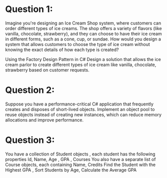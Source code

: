 Question 1: 
=================
Imagine you're designing an Ice Cream Shop system, where customers can order different types of ice creams. 
The shop offers a variety of flavors (like vanilla, chocolate, strawberry), and 
they can choose to have their ice cream in different forms, such as a cone, cup, or sundae.
How would you design a system that allows customers to choose the type of ice cream without knowing the exact details of how each type is created?
 
Using the Factory Design Pattern in C# Design a solution that allows the ice cream parlor to create different types of ice cream like vanilla, chocolate, 
strawberry based on customer requests.

Question 2:  
=================

Suppose you have a performance-critical C# application that frequently creates and disposes of short-lived objects.
Implement an object pool to reuse objects instead of creating new instances, which can reduce memory allocations and improve performance.

Question 3:  
=================
You have a collection of Student objects , each student has the following properties Id, Name, Age , GPA , Courses You also have a separate list of Course objects, each containing Name, Credits
Find the Student with the Highest GPA , Sort Students by Age, Calculate the Average GPA

